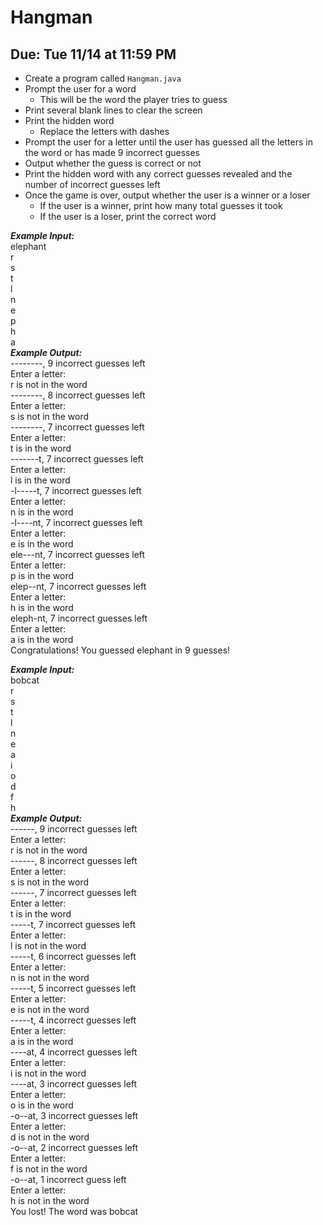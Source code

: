 # Hangman

## Due: Tue 11/14 at 11:59 PM

- Create a program called `Hangman.java`
- Prompt the user for a word
  - This will be the word the player tries to guess
- Print several blank lines to clear the screen
- Print the hidden word
  - Replace the letters with dashes
- Prompt the user for a letter until the user has guessed all the letters in the word or has made 9 incorrect guesses
- Output whether the guess is correct or not
- Print the hidden word with any correct guesses revealed and the number of incorrect guesses left
- Once the game is over, output whether the user is a winner or a loser
  - If the user is a winner, print how many total guesses it took
  - If the user is a loser, print the correct word

***Example Input:***\
elephant\
r\
s\
t\
l\
n\
e\
p\
h\
a\
***Example Output:***\
--------, 9 incorrect guesses left\
Enter a letter: \
r is not in the word\
--------, 8 incorrect guesses left\
Enter a letter: \
s is not in the word\
--------, 7 incorrect guesses left\
Enter a letter: \
t is in the word\
-------t, 7 incorrect guesses left\
Enter a letter: \
l is in the word\
-l-----t, 7 incorrect guesses left\
Enter a letter: \
n is in the word\
-l----nt, 7 incorrect guesses left\
Enter a letter: \
e is in the word\
ele---nt, 7 incorrect guesses left\
Enter a letter: \
p is in the word\
elep--nt, 7 incorrect guesses left\
Enter a letter: \
h is in the word\
eleph-nt, 7 incorrect guesses left\
Enter a letter: \
a is in the word\
Congratulations! You guessed elephant in 9 guesses!

***Example Input:***\
bobcat\
r\
s\
t\
l\
n\
e\
a\
i\
o\
d\
f\
h\
***Example Output:***\
------, 9 incorrect guesses left\
Enter a letter: \
r is not in the word\
------, 8 incorrect guesses left\
Enter a letter: \
s is not in the word\
------, 7 incorrect guesses left\
Enter a letter: \
t is in the word\
-----t, 7 incorrect guesses left\
Enter a letter: \
l is not in the word\
-----t, 6 incorrect guesses left\
Enter a letter: \
n is not in the word\
-----t, 5 incorrect guesses left\
Enter a letter: \
e is not in the word\
-----t, 4 incorrect guesses left\
Enter a letter: \
a is in the word\
----at, 4 incorrect guesses left\
Enter a letter: \
i is not in the word\
----at, 3 incorrect guesses left\
Enter a letter: \
o is in the word\
-o--at, 3 incorrect guesses left\
Enter a letter: \
d is not in the word\
-o--at, 2 incorrect guesses left\
Enter a letter: \
f is not in the word\
-o--at, 1 incorrect guess left\
Enter a letter: \
h is not in the word\
You lost! The word was bobcat
